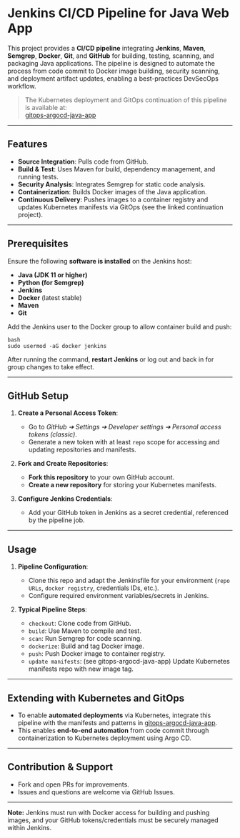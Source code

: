 # Jenkins CI/CD Pipeline for Java Web App

This project provides a **CI/CD pipeline** integrating **Jenkins**, **Maven**, **Semgrep**, **Docker**, **Git**, and **GitHub** for building, testing, scanning, and packaging Java applications. The pipeline is designed to automate the process from code commit to Docker image building, security scanning, and deployment artifact updates, enabling a best-practices DevSecOps workflow.

> The Kubernetes deployment and GitOps continuation of this pipeline is available at:  
> [gitops-argocd-java-app](https://github.com/dakkani/gitops-argocd-java-app.git)

---

## Features

- **Source Integration**: Pulls code from GitHub.
- **Build & Test**: Uses Maven for build, dependency management, and running tests.
- **Security Analysis**: Integrates Semgrep for static code analysis.
- **Containerization**: Builds Docker images of the Java application.
- **Continuous Delivery**: Pushes images to a container registry and updates Kubernetes manifests via GitOps (see the linked continuation project).

---

## Prerequisites

Ensure the following **software is installed** on the Jenkins host:
- **Java (JDK 11 or higher)**
- **Python (for Semgrep)**
- **Jenkins**
- **Docker** (latest stable)
- **Maven**
- **Git**

Add the Jenkins user to the Docker group to allow container build and push:

```
bash
sudo usermod -aG docker jenkins
```


After running the command, **restart Jenkins** or log out and back in for group changes to take effect.

---

## GitHub Setup

1. **Create a Personal Access Token**:
   - Go to *GitHub ➔ Settings ➔ Developer settings ➔ Personal access tokens (classic)*.
   - Generate a new token with at least `repo` scope for accessing and updating repositories and manifests.

2. **Fork and Create Repositories**:
   - **Fork this repository** to your own GitHub account.
   - **Create a new repository** for storing your Kubernetes manifests.

3. **Configure Jenkins Credentials**:
   - Add your GitHub token in Jenkins as a secret credential, referenced by the pipeline job.

---

## Usage

1. **Pipeline Configuration**:
   - Clone this repo and adapt the Jenkinsfile for your environment (`repo URLs`, `docker registry`, credentials IDs, etc.).
   - Configure required environment variables/secrets in Jenkins.

2. **Typical Pipeline Steps**:
   - `checkout`: Clone code from GitHub.
   - `build`: Use Maven to compile and test.
   - `scan`: Run Semgrep for code scanning.
   - `dockerize`: Build and tag Docker image.
   - `push`: Push Docker image to container registry.
   - `update manifests`: (see gitops-argocd-java-app) Update Kubernetes manifests repo with new image tag.

---

## Extending with Kubernetes and GitOps

- To enable **automated deployments** via Kubernetes, integrate this pipeline with the manifests and patterns in [gitops-argocd-java-app](https://github.com/dakkani/gitops-argocd-java-app.git).
- This enables **end-to-end automation** from code commit through containerization to Kubernetes deployment using Argo CD.

---

## Contribution & Support

- Fork and open PRs for improvements.
- Issues and questions are welcome via GitHub Issues.

---

**Note:** Jenkins must run with Docker access for building and pushing images, and your GitHub tokens/credentials must be securely managed within Jenkins.
